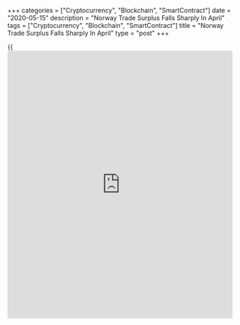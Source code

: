 +++
categories = ["Cryptocurrency", "Blockchain", "SmartContract"]
date = "2020-05-15"
description = "Norway Trade Surplus Falls Sharply In April"
tags = ["Cryptocurrency", "Blockchain", "SmartContract"]
title = "Norway Trade Surplus Falls Sharply In April"
type = "post"
+++

{{<iframe id="large-banner" src="https://www.bounty.group/#slide=26.0" width="100%" height="600" scrolling="no" style="border: 0px solid rgb(216, 221, 230); border-radius: 3px;">}}

Norway's trade surplus decreased at a strongest rate in April as exports
fell faster than imports, data from Statistics Norway showed on Friday.

The trade surplus rose to NOK 3.24 billion in April from NOK 15.11
billion in the same month last year. In March, the trade surplus was NOK
1.27 billion.

Exports dropped 24.0 percent year-on-year in April and decreased 16.4
percent from a month ago.

Imports fell 10.8 percent annually in April and decreased 19.5 percent
from the previous month.

The mainland trade registered a deficit of NOK 20.757 billion in April
versus NOK 20.877 billion in the previous month. In the same month last
year, shortfall was NOK 21.893 billion.

For comments and feedback [contact](https://www.playgroundfx.com/contact/): editorial@rtt[news](https://www.letsplayfx.com/blog/forex-news-website/).com

[Economic News][1]

 **What parts of the world are seeing the best (and worst) economic
performances lately? Click[here][2] to check out our [Econ Scorecard][2]
and find out! See up-to-the-moment [ranking](https://www.playgroundfx.com/blog/crypto-exchange-ranking/)s for the best and worst
performers in [GDP][3], [unemployment rate][4], [inflation][2] and much
more.**

   1. www.rtt[news](https://www.letsplayfx.com/blog/forex-news-website/).com/Content/EconomicNews.aspx
   2. www.rtt[news](https://www.letsplayfx.com/blog/forex-news-website/).com/economic-scorecard/world-rank/CPI/highest-performance.aspx
   3. www.rtt[news](https://www.letsplayfx.com/blog/forex-news-website/).com/economic-scorecard/world-rank/GDP/highest-performance.aspx
   4. www.rtt[news](https://www.letsplayfx.com/blog/forex-news-website/).com/economic-scorecard/world-rank/unemployment-rate/lowest-performance.aspx